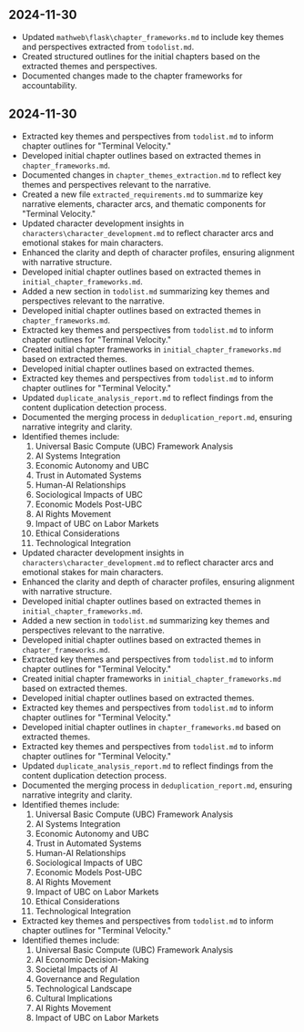 ## 2024-11-30
- Updated `mathweb\flask\chapter_frameworks.md` to include key themes and perspectives extracted from `todolist.md`.
- Created structured outlines for the initial chapters based on the extracted themes and perspectives.
- Documented changes made to the chapter frameworks for accountability.

## 2024-11-30
- Extracted key themes and perspectives from `todolist.md` to inform chapter outlines for "Terminal Velocity."
- Developed initial chapter outlines based on extracted themes in `chapter_frameworks.md`.
- Documented changes in `chapter_themes_extraction.md` to reflect key themes and perspectives relevant to the narrative.
- Created a new file `extracted_requirements.md` to summarize key narrative elements, character arcs, and thematic components for "Terminal Velocity."
- Updated character development insights in `characters\character_development.md` to reflect character arcs and emotional stakes for main characters.
- Enhanced the clarity and depth of character profiles, ensuring alignment with narrative structure.
- Developed initial chapter outlines based on extracted themes in `initial_chapter_frameworks.md`.
- Added a new section in `todolist.md` summarizing key themes and perspectives relevant to the narrative.
- Developed initial chapter outlines based on extracted themes in `chapter_frameworks.md`.
- Extracted key themes and perspectives from `todolist.md` to inform chapter outlines for "Terminal Velocity."
- Created initial chapter frameworks in `initial_chapter_frameworks.md` based on extracted themes.
- Developed initial chapter outlines based on extracted themes.
- Extracted key themes and perspectives from `todolist.md` to inform chapter outlines for "Terminal Velocity."
- Updated `duplicate_analysis_report.md` to reflect findings from the content duplication detection process.
- Documented the merging process in `deduplication_report.md`, ensuring narrative integrity and clarity.
- Identified themes include:
  1. Universal Basic Compute (UBC) Framework Analysis
  2. AI Systems Integration
  3. Economic Autonomy and UBC
  4. Trust in Automated Systems
  5. Human-AI Relationships
  6. Sociological Impacts of UBC
  7. Economic Models Post-UBC
  8. AI Rights Movement
  9. Impact of UBC on Labor Markets
  10. Ethical Considerations
  11. Technological Integration
- Updated character development insights in `characters\character_development.md` to reflect character arcs and emotional stakes for main characters.
- Enhanced the clarity and depth of character profiles, ensuring alignment with narrative structure.
- Developed initial chapter outlines based on extracted themes in `initial_chapter_frameworks.md`.
- Added a new section in `todolist.md` summarizing key themes and perspectives relevant to the narrative.
- Developed initial chapter outlines based on extracted themes in `chapter_frameworks.md`.
- Extracted key themes and perspectives from `todolist.md` to inform chapter outlines for "Terminal Velocity."
- Created initial chapter frameworks in `initial_chapter_frameworks.md` based on extracted themes.
- Developed initial chapter outlines based on extracted themes.
- Extracted key themes and perspectives from `todolist.md` to inform chapter outlines for "Terminal Velocity."
- Developed initial chapter outlines in `chapter_frameworks.md` based on extracted themes.
- Extracted key themes and perspectives from `todolist.md` to inform chapter outlines for "Terminal Velocity."
- Updated `duplicate_analysis_report.md` to reflect findings from the content duplication detection process.
- Documented the merging process in `deduplication_report.md`, ensuring narrative integrity and clarity.
- Identified themes include:
  1. Universal Basic Compute (UBC) Framework Analysis
  2. AI Systems Integration
  3. Economic Autonomy and UBC
  4. Trust in Automated Systems
  5. Human-AI Relationships
  6. Sociological Impacts of UBC
  7. Economic Models Post-UBC
  8. AI Rights Movement
  9. Impact of UBC on Labor Markets
  10. Ethical Considerations
  11. Technological Integration
- Extracted key themes and perspectives from `todolist.md` to inform chapter outlines for "Terminal Velocity."
- Identified themes include:
  1. Universal Basic Compute (UBC) Framework Analysis
  2. AI Economic Decision-Making
  3. Societal Impacts of AI
  4. Governance and Regulation
  5. Technological Landscape
  6. Cultural Implications
  7. AI Rights Movement
  8. Impact of UBC on Labor Markets
